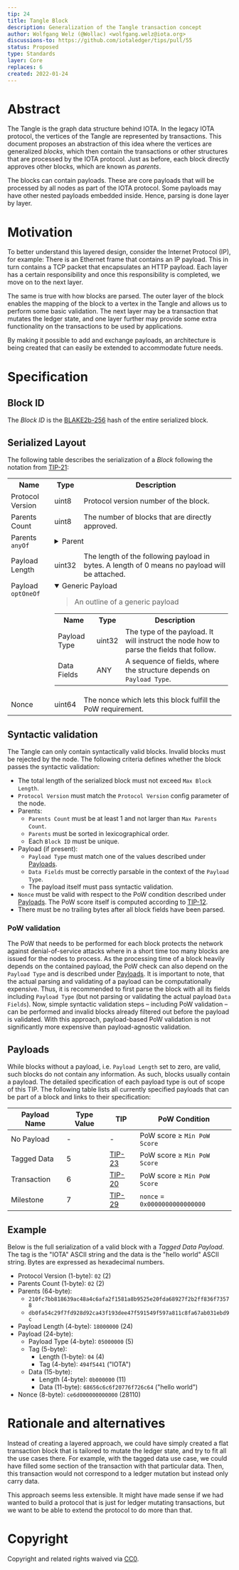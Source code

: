 ```yaml
---
tip: 24
title: Tangle Block
description: Generalization of the Tangle transaction concept
author: Wolfgang Welz (@Wollac) <wolfgang.welz@iota.org>
discussions-to: https://github.com/iotaledger/tips/pull/55
status: Proposed
type: Standards
layer: Core
replaces: 6
created: 2022-01-24
---
```


# Abstract

The Tangle is the graph data structure behind IOTA. In the legacy IOTA protocol, the vertices of the Tangle are represented by transactions. This document proposes an abstraction of this idea where the vertices are generalized *blocks*, which then contain the transactions or other structures that are processed by the IOTA protocol. Just as before, each block directly approves other blocks, which are known as _parents_.

The blocks can contain payloads. These are core payloads that will be processed by all nodes as part of the IOTA protocol. Some payloads may have other nested payloads embedded inside. Hence, parsing is done layer by layer.

# Motivation

To better understand this layered design, consider the Internet Protocol (IP), for example: There is an Ethernet frame that contains an IP payload. This in turn contains a TCP packet that encapsulates an HTTP payload. Each layer has a certain responsibility and once this responsibility is completed, we move on to the next layer.

The same is true with how blocks are parsed. The outer layer of the block enables the mapping of the block to a vertex in the Tangle and allows us to perform some basic validation. The next layer may be a transaction that mutates the ledger state, and one layer further may provide some extra functionality on the transactions to be used by applications.

By making it possible to add and exchange payloads, an architecture is being created that can easily be extended to accommodate future needs.

# Specification

## Block ID

The *Block ID* is the [BLAKE2b-256](https://tools.ietf.org/html/rfc7693) hash of the entire serialized block.

## Serialized Layout

The following table describes the serialization of a _Block_ following the notation from [TIP-21](../TIP-0021/tip-0021.md):

<table>
  <tr>
    <th>Name</th>
    <th>Type</th>
    <th>Description</th>
  </tr>
  <tr>
    <td>Protocol Version</td>
    <td>uint8</td>
        <td> Protocol version number of the block.</td>
  </tr>
  <tr>
    <td>Parents Count</td>
    <td>uint8</td>
    <td>The number of blocks that are directly approved.</td>
  </tr>
  <tr>
    <td valign="top">Parents <code>anyOf</code></td>
    <td colspan="2">
      <details>
        <summary>Parent</summary>
        <blockquote>
          References another directly approved block.
        </blockquote>
        <table>
          <tr>
            <th>Name</th>
            <th>Type</th>
            <th>Description</th>
          </tr>
          <tr>
            <td>Block ID</td>
            <td>ByteArray[32]</td>
            <td>The Block ID of the parent.</td>
          </tr>
        </table>
      </details>
    </td>
  </tr>
  <tr>
    <td>Payload Length</td>
    <td>uint32</td>
    <td>The length of the following payload in bytes. A length of 0 means no payload will be attached.</td>
  </tr>
  <tr>
    <td valign="top">Payload <code>optOneOf</code></td>
    <td colspan="2">
      <details open="true">
        <summary>Generic Payload</summary>
        <blockquote>
          An outline of a generic payload
        </blockquote>
        <table>
          <tr>
            <th>Name</th>
            <th>Type</th>
            <th>Description</th>
          </tr>
          <tr>
            <td>Payload Type</td>
            <td>uint32</td>
            <td>
              The type of the payload. It will instruct the node how to parse the fields that follow.
            </td>
          </tr>
          <tr>
            <td>Data Fields</td>
            <td>ANY</td>
            <td>A sequence of fields, where the structure depends on <code>Payload Type</code>.</td>
          </tr>
        </table>
      </details>
    </td>
  </tr>
  <tr>
    <td>Nonce</td>
    <td>uint64</td>
    <td>The nonce which lets this block fulfill the PoW requirement.</td>
  </tr>
</table>

## Syntactic validation

The Tangle can only contain syntactically valid blocks. Invalid blocks must be rejected by the node.
The following criteria defines whether the block passes the syntactic validation:

- The total length of the serialized block must not exceed `Max Block Length`.
- `Protocol Version` must match the `Protocol Version` config parameter of the node.
- Parents:
  - `Parents Count` must be at least 1 and not larger than `Max Parents Count`.
  - `Parents` must be sorted in lexicographical order.
  - Each `Block ID` must be unique.
- Payload (if present):
  - `Payload Type` must match one of the values described under [Payloads](#payloads).
  - `Data Fields` must be correctly parsable in the context of the `Payload Type`.
  - The payload itself must pass syntactic validation.
- `Nonce` must be valid with respect to the PoW condition described under [Payloads](#payloads). The PoW score itself is computed according to [TIP-12](../TIP-0012/tip-0012.md).
- There must be no trailing bytes after all block fields have been parsed.
  
### PoW validation

The PoW that needs to be performed for each block protects the network against denial-of-service attacks where in a short time too many blocks are issued for the nodes to process. As the processing time of a block heavily depends on the contained payload, the PoW check can also depend on the `Payload Type` and is described under [Payloads](#payloads).
It is important to note, that the actual parsing and validating of a payload can be computationally expensive. Thus, it is recommended to first parse the block with all its fields including `Payload Type` (but not parsing or validating the actual payload `Data Fields`). Now, simple syntactic validation steps &ndash; including PoW validation &ndash; can be performed and invalid blocks already filtered out before the payload is validated. With this approach, payload-based PoW validation is not significantly more expensive than payload-agnostic validation.

## Payloads

While blocks without a payload, i.e. `Payload Length` set to zero, are valid, such blocks do not contain any information. As such, blocks usually contain a payload. The detailed specification of each payload type is out of scope of this TIP. The following table lists all currently specified payloads that can be part of a block and links to their specification:

| Payload Name | Type Value | TIP                               | PoW Condition                  |
|--------------|------------|-----------------------------------|--------------------------------|
| No Payload   | -          | -                                 | PoW score ≥ `Min PoW Score`    |
| Tagged Data  | 5          | [TIP-23](../TIP-0023/tip-0023.md) | PoW score ≥ `Min PoW Score`    |
| Transaction  | 6          | [TIP-20](../TIP-0020/tip-0020.md) | PoW score ≥ `Min PoW Score`    |
| Milestone    | 7          | [TIP-29](../TIP-0029/tip-0029.md) | `nonce` = `0x0000000000000000` |

## Example

Below is the full serialization of a valid block with a _Tagged Data Payload_. The tag is the "IOTA" ASCII string and the data is the "hello world" ASCII string. Bytes are expressed as hexadecimal numbers.

- Protocol Version (1-byte): `02` (2)
- Parents Count (1-byte): `02` (2)
- Parents (64-byte):
  - `210fc7bb818639ac48a4c6afa2f1581a8b9525e20fda68927f2b2ff836f73578`
  - `db0fa54c29f7fd928d92ca43f193dee47f591549f597a811c8fa67ab031ebd9c`
- Payload Length (4-byte): `18000000` (24)
- Payload (24-byte):
  - Payload Type (4-byte): `05000000` (5)
  - Tag (5-byte):
    - Length (1-byte): `04` (4)
    - Tag (4-byte): `494f5441` ("IOTA")
  - Data (15-byte):
    - Length (4-byte): `0b000000` (11)
    - Data (11-byte): `68656c6c6f20776f726c64` ("hello world")
- Nonce (8-byte): `ce6d000000000000` (28110)

# Rationale and alternatives

Instead of creating a layered approach, we could have simply created a flat transaction block that is tailored to mutate the ledger state, and try to fit all the use cases there. For example, with the tagged data use case, we could have filled some section of the transaction with that particular data. Then, this transaction would not correspond to a ledger mutation but instead only carry data.

This approach seems less extensible. It might have made sense if we had wanted to build a protocol that is just for ledger mutating transactions, but we want to be able to extend the protocol to do more than that.

# Copyright

Copyright and related rights waived via [CC0](https://creativecommons.org/publicdomain/zero/1.0/).
